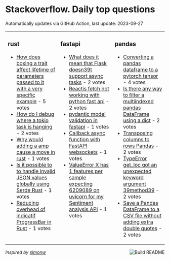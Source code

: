 # Stackoverflow. Daily top questions 

Automatically updates via GitHub Action, last update: <!-- date starts -->2023-09-27<!-- date ends -->


<table><tr><td valign="top" width="33%">

### rust
<!-- rust starts -->
* [How does boxing a trait affect lifetime of parameters passed to it  with a very specific example](https://stackoverflow.com/questions/77187550/how-does-boxing-a-trait-affect-lifetime-of-parameters-passed-to-it-with-a-ver) - 5 votes
* [How do I debug where a tokio task is hanging](https://stackoverflow.com/questions/77184023/how-do-i-debug-where-a-tokio-task-is-hanging) - 2 votes
* [Why would adding a amp cause a move in rust](https://stackoverflow.com/questions/77176969/why-would-adding-a-cause-a-move-in-rust) - 1 votes
* [Is it possible to to handle invalid JSON values globally using Serde  Rust](https://stackoverflow.com/questions/77182710/is-it-possible-to-to-handle-invalid-json-values-globally-using-serde-rust) - 1 votes
* [Reducing overhead of indicatif ProgressBar in Rust](https://stackoverflow.com/questions/77184575/reducing-overhead-of-indicatif-progressbar-in-rust) - 1 votes
<!-- rust ends -->
</td><td valign="top" width="34%">


### fastapi
<!-- fastapi starts -->
* [What does it mean that Flask doesn39t support async tasks](https://stackoverflow.com/questions/77181595/what-does-it-mean-that-flask-doesnt-support-async-tasks) - 2 votes
* [Reactjs fetch not working with python fast api](https://stackoverflow.com/questions/77185392/reactjs-fetch-not-working-with-python-fast-api) - 2 votes
* [pydantic model validation in fastapi](https://stackoverflow.com/questions/77186406/pydantic-model-validation-in-fastapi) - 1 votes
* [Callback async function with FastAPI websockets](https://stackoverflow.com/questions/77183179/callback-async-function-with-fastapi-websockets) - 1 votes
* [ValueError X has 1 features per sample expecting 6209089 on uvicorn for my Sentiment analysis API](https://stackoverflow.com/questions/77179600/valueerror-x-has-1-features-per-sample-expecting-6209089-on-uvicorn-for-my-sen) - 1 votes
<!-- fastapi ends -->
</td><td valign="top" width="34%">


### pandas
<!-- pandas starts -->
* [Converting a pandas dataframe to a pytorch tensor](https://stackoverflow.com/questions/77178876/converting-a-pandas-dataframe-to-a-pytorch-tensor) - 4 votes
* [Is there any way to filter a multiindexed pandas DataFrame using a dict](https://stackoverflow.com/questions/77187280/is-there-any-way-to-filter-a-multi-indexed-pandas-dataframe-using-a-dict) - 2 votes
* [Transposing columns to rows Pandas](https://stackoverflow.com/questions/77179993/transposing-columns-to-rows-pandas) - 2 votes
* [TypeError get_loc got an unexpected keyword argument 39method39](https://stackoverflow.com/questions/77182937/typeerror-get-loc-got-an-unexpected-keyword-argument-method) - 2 votes
* [Save a Pandas DataFrame to a CSV file without adding extra double quotes](https://stackoverflow.com/questions/77184058/save-a-pandas-dataframe-to-a-csv-file-without-adding-extra-double-quotes) - 2 votes
<!-- pandas ends -->
</td></tr></table>

<a href="https://github.com/hp0404/hp0404/actions"><img src="https://github.com/hp0404/hp0404/workflows/Build%20README/badge.svg" align="right" alt="Build README"></a> <p>*Inspired by  [simonw](https://github.com/simonw/simonw)*</p>
